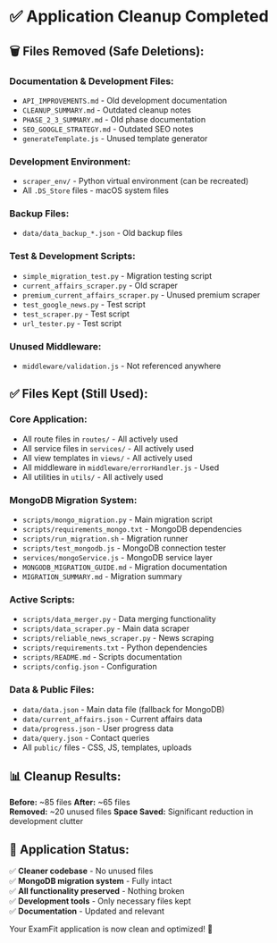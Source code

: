 # ✅ Application Cleanup Completed

## 🗑️ Files Removed (Safe Deletions):

### Documentation & Development Files:
- `API_IMPROVEMENTS.md` - Old development documentation
- `CLEANUP_SUMMARY.md` - Outdated cleanup notes  
- `PHASE_2_3_SUMMARY.md` - Old phase documentation
- `SEO_GOOGLE_STRATEGY.md` - Outdated SEO notes
- `generateTemplate.js` - Unused template generator

### Development Environment:
- `scraper_env/` - Python virtual environment (can be recreated)
- All `.DS_Store` files - macOS system files

### Backup Files:
- `data/data_backup_*.json` - Old backup files

### Test & Development Scripts:
- `simple_migration_test.py` - Migration testing script
- `current_affairs_scraper.py` - Old scraper
- `premium_current_affairs_scraper.py` - Unused premium scraper
- `test_google_news.py` - Test script
- `test_scraper.py` - Test script  
- `url_tester.py` - Test script

### Unused Middleware:
- `middleware/validation.js` - Not referenced anywhere

## ✅ Files Kept (Still Used):

### Core Application:
- All route files in `routes/` - All actively used
- All service files in `services/` - All actively used
- All view templates in `views/` - All actively used
- All middleware in `middleware/errorHandler.js` - Used
- All utilities in `utils/` - All actively used

### MongoDB Migration System:
- `scripts/mongo_migration.py` - Main migration script
- `scripts/requirements_mongo.txt` - MongoDB dependencies
- `scripts/run_migration.sh` - Migration runner
- `scripts/test_mongodb.js` - MongoDB connection tester
- `services/mongoService.js` - MongoDB service layer
- `MONGODB_MIGRATION_GUIDE.md` - Migration documentation
- `MIGRATION_SUMMARY.md` - Migration summary

### Active Scripts:
- `scripts/data_merger.py` - Data merging functionality
- `scripts/data_scraper.py` - Main data scraper
- `scripts/reliable_news_scraper.py` - News scraping
- `scripts/requirements.txt` - Python dependencies
- `scripts/README.md` - Scripts documentation
- `scripts/config.json` - Configuration

### Data & Public Files:
- `data/data.json` - Main data file (fallback for MongoDB)
- `data/current_affairs.json` - Current affairs data
- `data/progress.json` - User progress data
- `data/query.json` - Contact queries
- All `public/` files - CSS, JS, templates, uploads

## 📊 Cleanup Results:

**Before:** ~85 files
**After:** ~65 files  
**Removed:** ~20 unused files
**Space Saved:** Significant reduction in development clutter

## 🎯 Application Status:

✅ **Cleaner codebase** - No unused files  
✅ **MongoDB migration system** - Fully intact  
✅ **All functionality preserved** - Nothing broken  
✅ **Development tools** - Only necessary files kept  
✅ **Documentation** - Updated and relevant  

Your ExamFit application is now clean and optimized! 🚀
